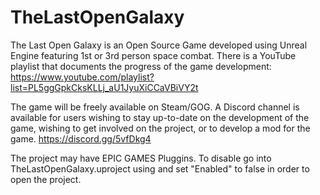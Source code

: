 # TheLastOpenGalaxy

The Last Open Galaxy is an Open Source Game developed using Unreal Engine featuring 1st or 3rd person space combat.
There is a YouTube playlist that documents the progress of the game development:
https://www.youtube.com/playlist?list=PL5ggGpkCksKLLj_aU1JyuXiCCaVBiVY2t

The game will be freely available on Steam/GOG. A Discord channel is available for users wishing to stay up-to-date on the development of the game, wishing to get involved on the project, or to develop a mod for the game. https://discord.gg/5vfDkg4

The project may have EPIC GAMES Pluggins.  To disable go into TheLastOpenGalaxy.uproject using and set "Enabled" to false in order to open the project.
